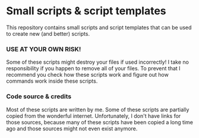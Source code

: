 # Small scripts & script templates

This repository contains small scripts and script templates that can be used to create new (and better) scripts.

### **USE AT YOUR OWN RISK!**
Some of these scripts might destroy your files if used incorrectly! I take no responsibility if you happen to remove all of your files. To prevent that I recommend you check how these scripts work and figure out how commands work inside these scripts.

### Code source & credits
Most of these scripts are written by me. Some of these scripts are partially copied from the wonderful internet. Unfortunately, I don't have links for those sources, because many of these scripts have been copied a long time ago and those sources might not even exist anymore.
